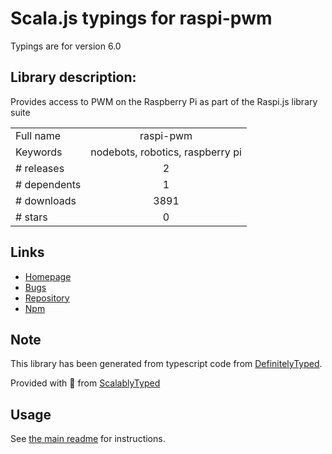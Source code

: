 
# Scala.js typings for raspi-pwm

Typings are for version 6.0

## Library description:
Provides access to PWM on the Raspberry Pi as part of the Raspi.js library suite

|                    |                 |
| ------------------ | :-------------: |
| Full name          | raspi-pwm |
| Keywords           | nodebots, robotics, raspberry pi |
| # releases         | 2 |
| # dependents       | 1 |
| # downloads        | 3891 |
| # stars            | 0 |

## Links
- [Homepage](https://github.com/nebrius/raspi-pwm)
- [Bugs](https://github.com/nebrius/raspi-pwm/issues)
- [Repository](https://github.com/nebrius/raspi-pwm)
- [Npm](https://www.npmjs.com/package/raspi-pwm)
    


## Note
This library has been generated from typescript code from [DefinitelyTyped](https://definitelytyped.org).

Provided with :purple_heart: from [ScalablyTyped](https://github.com/oyvindberg/ScalablyTyped)

## Usage
See [the main readme](../../readme.md) for instructions.



